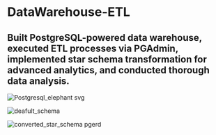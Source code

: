 # DataWarehouse-ETL
## Built PostgreSQL-powered data warehouse, executed ETL processes via PGAdmin, implemented star schema transformation for advanced analytics, and conducted thorough data analysis.
![Postgresql_elephant svg](https://github.com/mAnethiA/DataWarehouse-ETL/assets/42315297/5d8d671a-942f-4385-ab08-3e83b28a3953=250x250)



![deafult_schema](https://github.com/mAnethiA/DataWarehouse-ETL/assets/42315297/0ef6ca4e-b342-44d1-abb4-ead1f54ad38e)

![converted_star_schema pgerd](https://github.com/mAnethiA/DataWarehouse-ETL/assets/42315297/3ae2c340-48cd-487b-8e46-5f620e204656)

